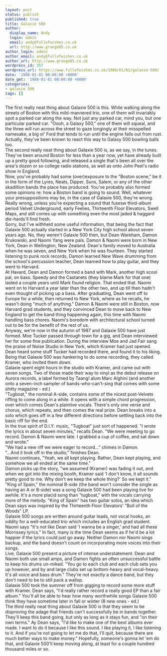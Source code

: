 ```yaml
---
layout: post
status: publish
published: true
title: Galaxie 500
author:
  display_name: Andy
  login: admin
  email: andy@fullofwishes.co.uk
  url: http://www.grange85.co.uk
author_login: admin
author_email: andy@fullofwishes.co.uk
author_url: http://www.grange85.co.uk
wordpress_id: 357
wordpress_url: https://www.fullofwishes.co.uk/1988/01/01/galaxie-500/
date: '1988-01-01 00:00:00 +0000'
date_gmt: '1988-01-01 00:00:00 +0000'
categories:
- galaxie 500
tags: []
---
```

<p>The first really neat thing about Galaxie 500 is this. While walking along the streets of Boston with this mild-mannered trio, one of them will invariably spot a parked car along the way. Not just any parked car, mind you, but one particular parked car. "Oooh, a Galaxy 500," one of them will squeal, and the three will run across the street to gaze longingly at their misspelled namesake, a big ol' Ford that tends to run until the engine falls out from rust. Actually, they've been known to react this way to Galaxy 500 bowling balls too.<br />The second really neat thing about Galaxie 500 is, as we say, in the tunes. They've been around Boston for less than a year now, yet have already built up a pretty good following, and released a single that's been all over the area's dozen or so college radio stations, as well as onto John Peel's radio show in England. <br />Now, you've probably had some (over)exposure to the "Boston scene," be it in the form of the Lyres, Neats, Dipper, Suns, Salem, or any of the other skadillion bands the place has produced. You've probably also formed some opinions re: how a Boston band is going to sound. Well, whatever your presuppositions may be, in the case of Galaxie 500, they're wrong. Really wrong, unless you're expecting a sound that fusesw third-album period Velvet Underground, early Feelies, Thirteenth Floor Elevators, Swell Maps, and still comes up with something even the most jaded & haggard die-hards'll find fresh.<br />Sorry, but I've withheld some useful information, that being the fact that Galaxie 500 actually started in a New York City high school about seven years ago. No, they weren't Galaxie 500 then, but Dean Wareham, Damon Krukowski, and Naomi Yang were pals. Damon & Naomi were born in New York, Dean in Wellington, New Zealand. Dean's family moved to Australia when he was seven, and New York when he was fourteen. They started listening to punk rock records, Damon learned New Wave drumming from the school's percussion teacher, Dean learned how to play guitar, and they went to Harvard. <br />At Havard, Dean and Damon formed a band with Mark, another high scool pal, on bass. Speedy and the Castanets (they blame Mark for that one) lasted a couple years until Mark found religion. That ended that. Naomi went on to Harvard a year later than the other two, and up till then hadn't even thought of picking up a bass. After graduating, Dean went off to Europe for a while, then returned to New York, where as he recalls, he wasn't doing "much of anything." Damon & Naomi were still in Boston, now Harvard grad students, and they convinced Dean to move back to New England to get the band thing happening again, this time with Naomi handling bass chores. Naomi's boredom with architectural school turned out to be for the benefit of the rest of us.<br />Anyway, we're now in the autumn of 1987 and Galaxie 500 have just formed. Moe Tucker passed through town for a gig, and Dean interviewed her for some fine publication. During the interview Moe and Jad Fair sang the praise of Noise Studio in New York, which Kramer had just opened. Dean heard some stuff Tucker had recorded there, and found it to his liking. Being that Galaxie 500 was hankering to do some recording, they called Kramer, who invited them down.<br />Galaxie spent eight hours in the studio with Kramer, and came out with seven songs. Two of those made their way to vinyl as the debut release on Aurora records, a label formed by Taang! alum Marc Alghini (and another onto a seven-inch sampler of bands-who-can't-sing that comes with some shitty magazine - ed.) <br />"Tugboat," the nominal A-side, contains some of the nicest post-Velvets riffing to come along in a while. It opens with a simple chord progression, over which comes Dean's plaintive vocals. There's only one verse and chorus, which repeats, and then comes the real prize. Dean breaks into a solo which goes off in a few different directions before settling back into the basic riff for the end. <br />In the true spirit of D.I.Y. music, "Tugboat" just sort of happened. "I wrote the lyrics in about seven minutes," recalls Dean. "We were meeting to go record. Damon & Naomi were late. I grabbed a cup of coffee, and sat down and wrote." <br />"We had a new riff we were eager to record..." chimes in Damon.<br />"...And it took off in the studio," finishes Dean.<br />Naomi continues, "Yeah, we all kept playing. Rather, Dean kept playing, and somehow we all ended at the same time."<br />Damon picks up the story, "we assumed (Kramer) was fading it out, and when we got into the mixing booth, Kramer said 'I don't know, it all sounds pretty good to me. Why don't we keep the whole thing?' So we kept it."<br />"King of Spain," the nominal B-side (the band won't consider the single as having an A or B-side) was a song Galaxie 500 had been playing live for awhile. It's a more placid song than "tugboat," with the vocals carrying more of the melody. "King of Spain" has two guitar solos, an idea which Dean says was inspired by the Thirteenth Floor Elevators' "Bull of the Woods" LP.<br />Galaxie 500 songs are written around guitar leads, not vocal hooks, an oddity for a well-educated trio which includes an English grad student. Naomi says "It's not like Dean said 'I wanna be a singer,' and had all these Morrissey lyrics." In fact, many is the time Dean seems as if he'd be a lot happier if the lyrics could just go away. Neither Damon nor Naomi sings backup, and the band doesn't count on incorporating more voices into their songs.<br />Live, Galaxie 500 present a picture of intense understatement. Dean and Naomi both use small amps, and Damon fights an often unsuccessful battle to keep his drums un-miked. "You go to each club and each club sets you up however, and by and large clubs set up bottom-heavy and vocal-heavy. It's all voice and bass drum." They're not exactly a dance band, but they don't need to be to still pack a wallop.<br />Galaxie 500 took the summer off from gigging to record some more stuff with Kramer. Dean says, "I'd really rather record a really good EP than a fair album." You'll all be able to hear how many worthwhile songs Galaxie 500 think they have sometime later in fall or winter (8 new ones - ed.)<br />The third really neat thing about Galaxie 500 is that they seem to be disproving the adage that friends can't successfully be in bands together. They'll keep this band going, but only as long as it stays fun, and "on their own terms." Ay Dean says, "I'd like to make one of the best albums ever made. I want to do it because I like this sound. I like playing it, I like listening to it. And if you're not going to let me do that, I'll quit, because there are much better ways to make money." Hopefully, someone's gonna let 'em do that, and Galaxie 500'll keep moving along, at least for a couple hundred thousand miles or so.</p>
